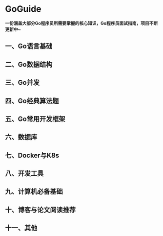 # GoGuide

**一份涵盖大部分Go程序员所需要掌握的核心知识，Go程序员面试指南，项目不断更新中~**

## 一、Go语言基础

## 二、Go数据结构

## 三、Go并发

## 四、Go经典算法题

## 五、Go常用开发框架

## 六、数据库

## 七、Docker与K8s

## 八、开发工具

## 九、计算机必备基础

## 十、博客与论文阅读推荐

## 十一、其他











